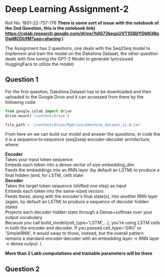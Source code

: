 # Deep Learning Assignment-2 
Roll No: 1601-22-737-176
**There is some sort of issue with the notebook of the 2nd Question, this is the notebook link( https://colab.research.google.com/drive/1tdQ72kegxUVTS5BjlYDbN38qOwMCDUfM?usp=sharing )**

The Assignment has 2 questions, one deals with the Seq2Seq model to implement and train the model on the Dakshina Dataset, the other question deals with fine tuning the GPT-2 Model to generate lyrics(used HuggingFace to utilize the model)

## Question 1
For the first question, Dakshina Dataset has to be downloaded and then uploaded to the Google Drive and it can accessed from there by the following code:

```python 
from google.colab import drive
drive.mount('/content/drive')

file_path = '/content/drive/MyDrive/dakshina_dataset_v1.0.tar' 
```
From here on we can build our model and answer the quesitons, in code the it is a sequence‑to‑sequence (seq2seq) encoder–decoder architecture, where:

**Encoder** \
Takes your input token sequence \
Embeds each token into a dense vector of size embedding_dim \
Feeds the embeddings into an RNN layer (by default an LSTM) to produce a final hidden (and, for LSTM, cell) state \
**Decoder** \
Takes the target token sequence (shifted one step) as input \
Embeds each token into the same-sized vectors \
Feeds these, along with the encoder’s final state(s), into another RNN layer (again, by default an LSTM) to produce a sequence of decoder hidden states \
Projects each decoder hidden state through a Dense+softmax over your output vocabulary \
Because you call build_model(cell_type='LSTM',…), you’re using LSTM cells in both the encoder and decoder. If you passed cell_type='GRU' or 'SimpleRNN', it would swap to those, instead, but the overall pattern remains a standard encoder‑decoder with an embedding layer → RNN layer → dense output. \

**More than 2 Lakh computations and trainable parameters will be there**

## Question 2





